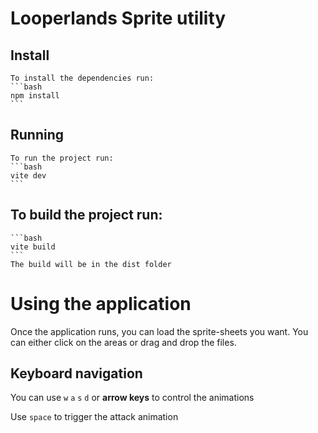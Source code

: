 # Looperlands Sprite utility

## Install
    To install the dependencies run:
    ```bash
    npm install
    ```
## Running
    To run the project run:
    ```bash
    vite dev
    ```

## To build the project run:
    ```bash
    vite build
    ```
    The build will be in the dist folder

# Using the application

Once the application runs, you can load the sprite-sheets you want.
You can either click on the areas or drag and drop the files.

## Keyboard navigation
You can use `w` `a` `s` `d` or **arrow keys** to control the animations

Use `space` to trigger the attack animation